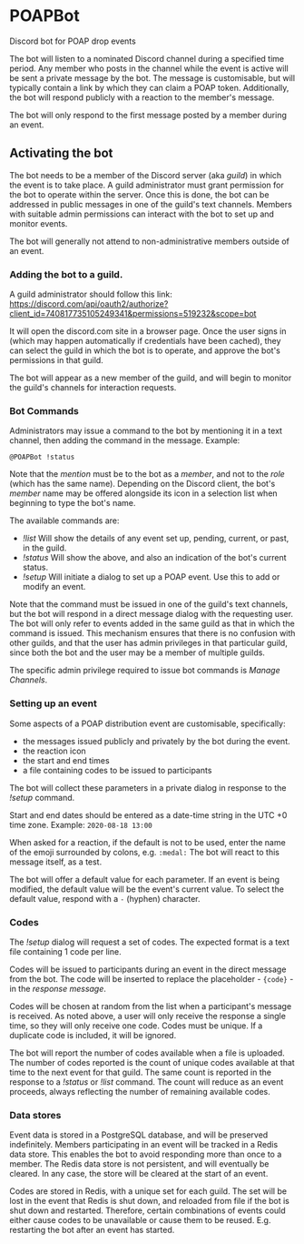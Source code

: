 # POAPBot
Discord bot for POAP drop events

The bot will listen to a nominated Discord channel during a specified time period. Any member who posts in the channel while the event is active will be sent a private message by the bot. The message is customisable, but will typically contain a link
by which they can claim a POAP token. Additionally, the bot will respond publicly with a reaction to the member's message. 

The bot will only respond to the first message posted by a member during an event.

## Activating the bot
The bot needs to be a member of the Discord server (aka _guild_) in which the event is to take place. A guild administrator must grant permission for the bot to operate within the server. Once this is done, the bot can be addressed in public messages in one of the guild's text channels. Members with suitable admin permissions can interact with the bot to set up and monitor events. 

The bot will generally not attend to non-administrative members outside of an event. 

### Adding the bot to a guild.

A guild administrator should follow this link:
https://discord.com/api/oauth2/authorize?client_id=740817735105249341&permissions=519232&scope=bot

It will open the discord.com site in a browser page. Once the user signs in (which may happen automatically if credentials have been cached), they can select the guild in which the bot is to operate, and approve the bot's permissions in that guild. 

The bot will appear as a new member of the guild, and will begin to monitor the guild's channels for interaction requests.

### Bot Commands
Administrators may issue a command to the bot by mentioning it in a text channel, then adding the command in the message. Example:

`@POAPBot !status`

Note that the _mention_ must be to the bot as a _member_, and not to the _role_ (which has the same name). Depending on the Discord client, the bot's _member_ name may be offered alongside its icon in a selection list when beginning to type the bot's name.

The available commands are:
- *!list* Will show the details of any event set up, pending, current, or past, in the guild.
- *!status* Will show the above, and also an indication of the bot's current status.
- *!setup* Will initiate a dialog to set up a POAP event. Use this to add or modify an event.

Note that the command must be issued in one of the guild's text channels, but the bot will respond in a direct message dialog with the requesting user. The bot will only refer to events added in the same guild as that in which the command is issued. This mechanism ensures that there is no confusion with other guilds, and that the user has admin privileges in that particular guild, since both the bot and the user may be a member of multiple guilds. 

The specific admin privilege required to issue bot commands is _Manage Channels_.

### Setting up an event
Some aspects of a POAP distribution event are customisable, specifically:
- the messages issued publicly and privately by the bot during the event.
- the reaction icon
- the start and end times
- a file containing codes to be issued to participants

The bot will collect these parameters in a private dialog in response to the *!setup* command.

Start and end dates should be entered as a date-time string in the UTC +0 time zone. Example:
`2020-08-18 13:00`

When asked for a reaction, if the default is not to be used, enter the name of the emoji surrounded by colons, e.g. `:medal:` The bot will react to this message itself, as a test.

The bot will offer a default value for each parameter. If an event is being modified, the default value will be the event's current value. To select the default value, respond with a `-` (hyphen) character.

### Codes
The *!setup* dialog will request a set of codes. The expected format is a text file containing 1 code per line. 

Codes will be issued to participants during an event in the direct message from the bot. The code will be inserted to replace the placeholder - `{code}` - in the _response message_. 

Codes will be chosen at random from the list when a participant's message is received. As noted above, a user will only receive the response a single time, so they will only receive one code. Codes must be unique. If a duplicate code is included, it will be ignored. 

The bot will report the number of codes available when a file is uploaded. The number of codes reported is the count of unique codes available at that time to the next event for that guild. The same count is reported in the response to a *!status* or *!list* command. The count will reduce as an event proceeds, always reflecting the number of remaining available codes. 

### Data stores
Event data is stored in a PostgreSQL database, and will be preserved indefinitely. Members participating in an event will be tracked in a Redis data store. This enables the bot to avoid responding more than once to a member. The Redis data store is not persistent, and will eventually be cleared. In any case, the store will be cleared at the start of an event. 

Codes are stored in Redis, with a unique set for each guild. The set will be lost in the event that Redis is shut down, and reloaded from file if the bot is shut down and restarted. Therefore, certain combinations of events could either cause codes to be unavailable or cause them to be reused. E.g. restarting the bot after an event has started.
